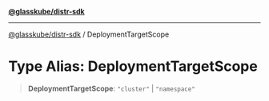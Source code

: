 [**@glasskube/distr-sdk**](../README.md)

---

[@glasskube/distr-sdk](../README.md) / DeploymentTargetScope

# Type Alias: DeploymentTargetScope

> **DeploymentTargetScope**: `"cluster"` \| `"namespace"`
